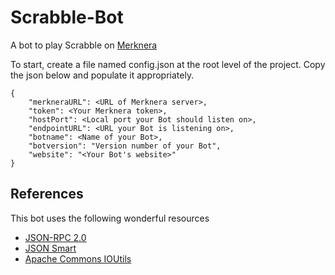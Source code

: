 # Scrabble-Bot
A bot to play Scrabble on [Merknera](https://github.com/mleonard87/merknera)

To start, create a file named config.json at the root level of the project.  Copy the json below and populate it appropriately.

~~~~
{
    "merkneraURL": <URL of Merknera server>,
    "token": <Your Merknera token>,
    "hostPort": <Local port your Bot should listen on>,
    "endpointURL": <URL your Bot is listening on>,
    "botname": <Name of your Bot>,
    "botversion": "Version number of your Bot",
    "website": "<Your Bot's website>"
}
~~~~

## References
This bot uses the following wonderful resources

* [JSON-RPC 2.0](http://software.dzhuvinov.com/json-rpc-2.0-base.html)
* [JSON Smart](https://code.google.com/archive/p/json-smart/)
* [Apache Commons IOUtils](https://commons.apache.org/proper/commons-io/)

